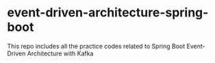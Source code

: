 # event-driven-architecture-spring-boot
This repo includes all the practice codes related to Spring Boot Event-Driven Architecture with Kafka
